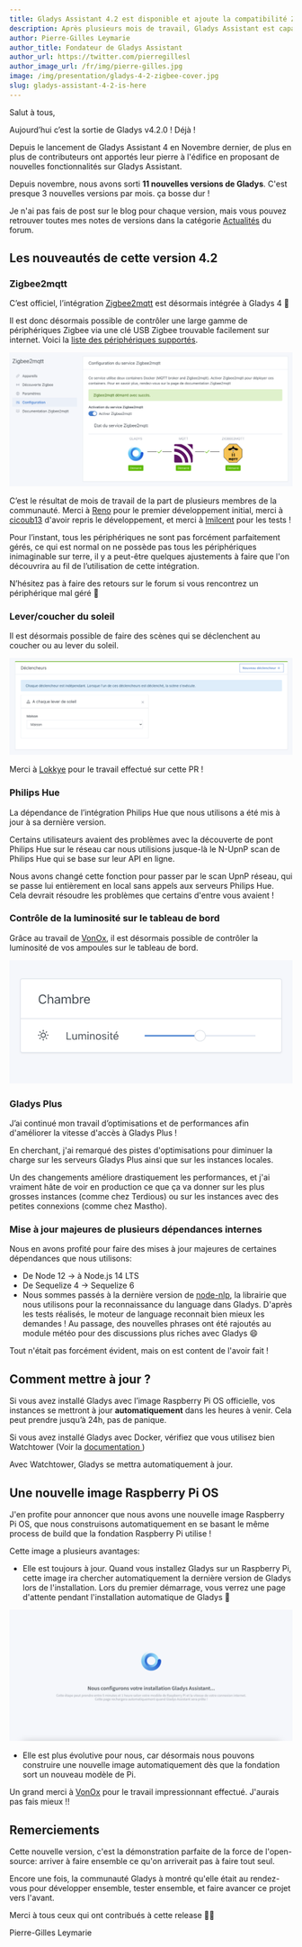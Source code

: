 ```yaml
---
title: Gladys Assistant 4.2 est disponible et ajoute la compatibilité Zigbee2mqtt !
description: Après plusieurs mois de travail, Gladys Assistant est capable de gérer les périphériques Zigbee
author: Pierre-Gilles Leymarie
author_title: Fondateur de Gladys Assistant
author_url: https://twitter.com/pierregillesl
author_image_url: /fr/img/pierre-gilles.jpg
image: /img/presentation/gladys-4-2-zigbee-cover.jpg
slug: gladys-assistant-4-2-is-here
---
```


Salut à tous,

Aujourd’hui c’est la sortie de Gladys v4.2.0 ! Déjà !

Depuis le lancement de Gladys Assistant 4 en Novembre dernier, de plus en plus de contributeurs ont apportés leur pierre à l'édifice en proposant de nouvelles fonctionnalités sur Gladys Assistant.

Depuis novembre, nous avons sorti **11 nouvelles versions de Gladys**. C'est presque 3 nouvelles versions par mois. ça bosse dur !

Je n'ai pas fais de post sur le blog pour chaque version, mais vous pouvez retrouver toutes mes notes de versions dans la catégorie [Actualités](https://community.gladysassistant.com/c/francais/news/30) du forum.

## Les nouveautés de cette version 4.2

### Zigbee2mqtt

C’est officiel, l’intégration [Zigbee2mqtt](https://www.zigbee2mqtt.io/) est désormais intégrée à Gladys 4 🚀

Il est donc désormais possible de contrôler une large gamme de périphériques Zigbee via une clé USB Zigbee trouvable facilement sur internet. Voici la [liste des périphériques supportés](https://www.zigbee2mqtt.io/information/supported_devices.html).

![Zigbee2Mqtt Gladys Assistant](../../../static/img/articles/fr/gladys-4-2/zigbee2mqtt.png)

C’est le résultat de mois de travail de la part de plusieurs membres de la communauté. Merci à [Reno](https://community.gladysassistant.com/u/reno/summary) pour le premier développement initial, merci à [cicoub13](https://community.gladysassistant.com/u/cicoub13/summary) d'avoir repris le développement, et merci à [lmilcent](https://community.gladysassistant.com/u/lmilcent/summary) pour les tests !

Pour l’instant, tous les périphériques ne sont pas forcément parfaitement gérés, ce qui est normal on ne possède pas tous les périphériques inimaginable sur terre, il y a peut-être quelques ajustements à faire que l'on découvrira au fil de l’utilisation de cette intégration.

N’hésitez pas à faire des retours sur le forum si vous rencontrez un périphérique mal géré 🙂

### Lever/coucher du soleil

Il est désormais possible de faire des scènes qui se déclenchent au coucher ou au lever du soleil.

![Lever du soleil](../../../static/img/articles/fr/gladys-4-2/lever-du-soleil.png)

Merci à [Lokkye](https://community.gladysassistant.com/u/lokkye/summary) pour le travail effectué sur cette PR !

### Philips Hue

La dépendance de l’intégration Philips Hue que nous utilisons a été mis à jour à sa dernière version.

Certains utilisateurs avaient des problèmes avec la découverte de pont Philips Hue sur le réseau car nous utilisions jusque-là le N-UpnP scan de Philips Hue qui se base sur leur API en ligne.

Nous avons changé cette fonction pour passer par le scan UpnP réseau, qui se passe lui entièrement en local sans appels aux serveurs Philips Hue. Cela devrait résoudre les problèmes que certains d'entre vous avaient !

### Contrôle de la luminosité sur le tableau de bord

Grâce au travail de [VonOx](https://community.gladysassistant.com/u/vonox/summary), il est désormais possible de contrôler la luminosité de vos ampoules sur le tableau de bord.

![Luminosité](../../../static/img/articles/fr/gladys-4-2/luminosite.png)

### Gladys Plus

J’ai continué mon travail d’optimisations et de performances afin d'améliorer la vitesse d'accès à Gladys Plus !

En cherchant, j'ai remarqué des pistes d'optimisations pour diminuer la charge sur les serveurs Gladys Plus ainsi que sur les instances locales.

Un des changements améliore drastiquement les performances, et j'ai vraiment hâte de voir en production ce que ça va donner sur les plus grosses instances (comme chez Terdious) ou sur les instances avec des petites connexions (comme chez Mastho).

### Mise à jour majeures de plusieurs dépendances internes

Nous en avons profité pour faire des mises à jour majeures de certaines dépendances que nous utilisons:

- De Node 12 -> à Node.js 14 LTS
- De Sequelize 4 -> Sequelize 6
- Nous sommes passés à la dernière version de [node-nlp](https://github.com/axa-group/nlp.js), la librairie que nous utilisons pour la reconnaissance du language dans Gladys. D'après les tests réalisés, le moteur de language reconnait bien mieux les demandes ! Au passage, des nouvelles phrases ont été rajoutés au module météo pour des discussions plus riches avec Gladys 😄

Tout n'était pas forcément évident, mais on est content de l'avoir fait !

## Comment mettre à jour ?

Si vous avez installé Gladys avec l’image Raspberry Pi OS officielle, vos instances se mettront à jour **automatiquement** dans les heures à venir. Cela peut prendre jusqu’à 24h, pas de panique.

Si vous avez installé Gladys avec Docker, vérifiez que vous utilisez bien Watchtower (Voir la [documentation ](/fr/docs/installation/docker#mise-à-jour-automatique-avec-watchtower))

Avec Watchtower, Gladys se mettra automatiquement à jour.

## Une nouvelle image Raspberry Pi OS

J'en profite pour annoncer que nous avons une nouvelle image Raspberry Pi OS, que nous construisons automatiquement en se basant le même process de build que la fondation Raspberry Pi utilise !

Cette image a plusieurs avantages:

- Elle est toujours à jour. Quand vous installez Gladys sur un Raspberry Pi, cette image ira chercher automatiquement la dernière version de Gladys lors de l'installation. Lors du premier démarrage, vous verrez une page d'attente pendant l'installation automatique de Gladys 🙂

![Nouvelle image Raspberry Pi OS](../../../static/img/articles/fr/gladys-4-2/nouvelle-image.png)

- Elle est plus évolutive pour nous, car désormais nous pouvons construire une nouvelle image automatiquement dès que la fondation sort un nouveau modèle de Pi.

Un grand merci à [VonOx](https://community.gladysassistant.com/u/vonox/summary) pour le travail impressionnant effectué. J'aurais pas fais mieux !!

## Remerciements

Cette nouvelle version, c'est la démonstration parfaite de la force de l'open-source: arriver à faire ensemble ce qu'on arriverait pas à faire tout seul.

Encore une fois, la communauté Gladys à montré qu'elle était au rendez-vous pour développer ensemble, tester ensemble, et faire avancer ce projet vers l'avant.

Merci à tous ceux qui ont contribués à cette release 👏👏

Pierre-Gilles Leymarie
